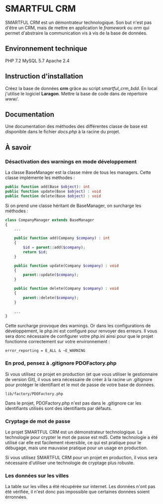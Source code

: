 # SMARTFUL CRM

SMARTFUL CRM est un démontrateur technologique.
Son but n'est pas d'être un CRM, mais de mettre en application le _framework_ ou _orm_ qui permet d'abstraire la communication vis à vis de la base de données.

## Environnement technique

PHP 7.2
MySQL 5.7
Apache 2.4

## Instruction d'installation

Créez la base de données **crm** grâce au script *smartful_crm_bdd*.
En local j'utilise le logiciel **Laragon**.
Mettre la base de code dans de répertoire *www/*.

## Documentation

Une documentation des méthodes des différentes classe de base est disponible dans le fichier *docs.php* à la racine du projet.

## À savoir

### Désactivation des warnings en mode développement
La classe BaseManager est la classe mère de tous les managers.
Cette classe implémente les méthodes :
```php
public function add(Base $object): int
public function update(Base $object) : void
public function delete(Base $object) : void
```

Si on prend une classe héritant de BaseManager, on surcharge les méthodes :
```php
class CompanyManager extends BaseManager
{
    ...

    public function add(Company $company) : int
    {
        $id = parent::add($company);
        return $id;
    }

    public function update(Company $company) : void
    {
        parent::update($company);
    }

    public function delete(Company $company) : void
    {
        parent::delete($company);
    }
    
    ...
}
```

Cette surcharge provoque des warnings. 
Or dans les configurations de développement, le php.ini est configuré pour renvoyer des erreurs.
Il vous sera donc nécessaire de configurer votre php.ini ainsi pour que le projet fonctionne correctement sur votre environnement :

```
error_reporting = E_ALL & ~E_WARNING
```

### En prod, pensez à .gitignore PDOFactory.php

Si vous utilisez ce projet en production (et que vous utiliser le gestionnaire de version Git), il vous sera nécessaire de créer à la racine un .gitignore pour protéger le identifiant et le mot de passe de votre base de données.

```
lib/factory/PDOFactory.php
```

Dans le projet, PDOFactory.php n'est pas dans le .gitignore car les identifiants utilisés sont des identifiants par défauts. 

### Cryptage de mot de passe

Le projet SMARTFUL CRM est un démonstrateur technologique.
La technologie pour crypter le mot de passe est md5.
Cette technologie a été utilisé car elle est facilement réversible, ce qui est pratique pour le débugage, mais une mauvaise pratique pour un usage en production.

Si vous utilisez SMARTFUL CRM pour un projet en production, il vous sera nécessaire d'utiliser une technologie de cryptage plus robuste.

### Les données sur les villes

La table sur les villes a été récupérée sur internet.
Les données n'ont pas été vérifiée, il n'est donc pas impossible que certaines données soient érronnées. 